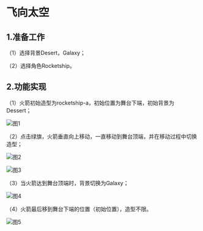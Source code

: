 
# 飞向太空

## 1.准备工作
（1）选择背景Desert，Galaxy；

（2）选择角色Rocketship。


## 2.功能实现

（1）火箭初始造型为rocketship-a，初始位置为舞台下端，初始背景为Dessert；
 
 ![图1](https://img-blog.csdnimg.cn/20210209183341517.png)
 
 
 
（2）点击绿旗，火箭垂直向上移动，一直移动到舞台顶端，并在移动过程中切换造型；

![图2](https://img-blog.csdnimg.cn/2021020918342476.png)

![图3](https://img-blog.csdnimg.cn/20210209183434715.png)



       

（3）当火箭达到舞台顶端时，背景切换为Galaxy；

![图4](https://img-blog.csdnimg.cn/20210209183524138.png)
 

（4）火箭最后移到舞台下端的位置（初始位置），造型不限。

![图5](https://img-blog.csdnimg.cn/20210209183602784.png)